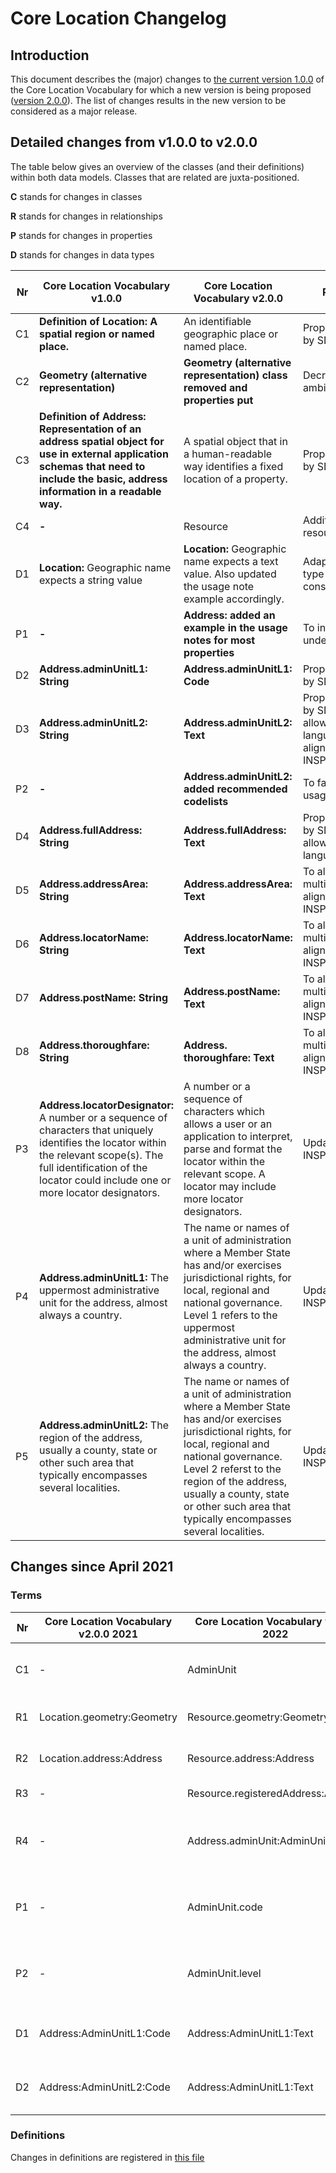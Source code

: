 # Core Location Changelog

## Introduction

This document describes the (major) changes to [the current version 1.0.0](https://github.com/SEMICeu/Core-Location-Vocabulary/tree/master/releases/1.00) of the Core Location Vocabulary for which a new version is being proposed ([version 2.0.0](https://semiceu.github.io/Core-Location-Vocabulary/releases/2.00/)). The list of changes results in the new version to be considered as a major release.

## Detailed changes from v1.0.0 to v2.0.0

The table below gives an overview of the classes (and their definitions) within both data models. Classes that are related are juxta-positioned.

**C** stands for changes in classes

**R** stands for changes in relationships

**P** stands for changes in properties

**D** stands for changes in data types

| Nr | Core Location Vocabulary v1.0.0 | Core Location Vocabulary v2.0.0 | Rationale | GitHub / Change |
| --- | --- | --- | --- | --- |
| C1 | **Definition of Location: A spatial region or named place.** | An identifiable geographic place or named place. | Proposition made by SDG WP4. | Change |
| C2 | **Geometry (alternative representation)** | **Geometry (alternative representation) class removed and properties put** | Decrease ambiguity. | Change |
| C3 | **Definition of Address: Representation of an address spatial object for use in external application schemas that need to include the basic, address information in a readable way.** | A spatial object that in a human-readable way identifies a fixed location of a property. | Proposition made by SDG WP4. | Change |
| C4 | **-** | Resource | Addition of the resource class | Change |
| D1 | **Location:** Geographic name expects a string value | **Location:** Geographic name expects a text value. Also updated the usage note example accordingly. | Adapted data type for consistency. | Change |
| P1 | **-** | **Address: added an example in the usage notes for most properties** | To increase understandability. | Change |
| D2 | **Address.adminUnitL1: String** | **Address.adminUnitL1: Code** | Proposition made by SDG WP4. | Change |
| D3 | **Address.adminUnitL2: String** | **Address.adminUnitL2: Text** | Proposition made by SDG WP4 to allow for multi-language + alignment with INSPIRE. | Change |
| P2 | **-** | **Address.adminUnitL2: added recommended codelists** | To facilitate usage. | Change |
| D4 | **Address.fullAddress: String** | **Address.fullAddress: Text** | Proposition made by SDG WP4 to allow for multi-language. | Change |
| D5 | **Address.addressArea: String** | **Address.addressArea: Text** | To allow for multi-language + alignment with INSPIRE. | Change |
| D6 | **Address.locatorName: String** | **Address.locatorName: Text** | To allow for multi-language + alignment with INSPIRE. | Change |
| D7 | **Address.postName: String** | **Address.postName: Text** | To allow for multi-language + alignment with INSPIRE. | Change |
| D8 | **Address.thoroughfare: String** | **Address. thoroughfare: Text** | To allow for multi-language + alignment with INSPIRE. | Change |
| P3 | **Address.locatorDesignator:** A number or a sequence of characters that uniquely identifies the locator within the relevant scope(s). The full identification of the locator could include one or more locator designators. | A number or a sequence of characters which allows a user or an application to interpret, parse and format the locator within the relevant scope. A locator may include more locator designators. | Update from INSPIRE. | Change |
| P4 | **Address.adminUnitL1:** The uppermost administrative unit for the address, almost always a country. | The name or names of a unit of administration where a Member State has and/or exercises jurisdictional rights, for local, regional and national governance. Level 1 refers to the uppermost administrative unit for the address, almost always a country. | Update from INSPIRE. | Change |
| P5 | **Address.adminUnitL2:** The region of the address, usually a county, state or other such area that typically encompasses several localities. | The name or names of a unit of administration where a Member State has and/or exercises jurisdictional rights, for local, regional and national governance. Level 2 referst to the region of the address, usually a county, state or other such area that typically encompasses several localities. | Update from INSPIRE. | Change |

## Changes since April 2021 

### Terms

| Nr | Core Location Vocabulary v2.0.0 2021 | Core Location Vocabulary v2.0.0 2022 | Rationale                                             | GitHub/Change                                                                                                                  |
| -- | ------------------------------------ | ------------------------------------ | ----------------------------------------------------- | ------------------------------------------------------------------------------------------------------------------------------ |
| C1 | \-                                   | AdminUnit                            | A granular administrative unit                        | [https://github.com/SEMICeu/Core-Location-Vocabulary/issues/21](https://github.com/SEMICeu/Core-Location-Vocabulary/issues/21) |
| R1 | Location.geometry:Geometry           | Resource.geometry:Geometry           | Improved reusability of geometry                      |                                                                                                                                |
| R2 | Location.address:Address             | Resource.address:Address             | Improved reusability of address                       |                                                                                                                                |
| R3 | \-                                   | Resource.registeredAddress:Address   | moved from Core Person                                |                                                                                                                                |
| R4 | \-                                   | Address.adminUnit:AdminUnit          | An address can refer to an administrative unit        | [https://github.com/SEMICeu/Core-Location-Vocabulary/issues/21](https://github.com/SEMICeu/Core-Location-Vocabulary/issues/21) |
| P1 | \-                                   | AdminUnit.code                       | The classification of the administrative unit         | [https://github.com/SEMICeu/Core-Location-Vocabulary/issues/21](https://github.com/SEMICeu/Core-Location-Vocabulary/issues/21) |
| P2 | \-                                   | AdminUnit.level                      | The level of the administrative unit in the hierarchy | [https://github.com/SEMICeu/Core-Location-Vocabulary/issues/21](https://github.com/SEMICeu/Core-Location-Vocabulary/issues/21) |
| D1 | Address:AdminUnitL1:Code             | Address:AdminUnitL1:Text             | In compliance with W3C location                       | [https://github.com/SEMICeu/Core-Location-Vocabulary/issues/21](https://github.com/SEMICeu/Core-Location-Vocabulary/issues/21) |
| D2 | Address:AdminUnitL2:Code             | Address:AdminUnitL1:Text             | In compliance with W3C location                       | [https://github.com/SEMICeu/Core-Location-Vocabulary/issues/21](https://github.com/SEMICeu/Core-Location-Vocabulary/issues/21)

### Definitions

Changes in definitions are registered in [this file](Changelog_definitions.md)